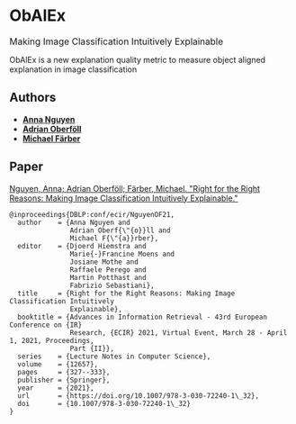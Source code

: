 # ObAlEx

<font size=3>Making Image Classification Intuitively Explainable</font>

ObAlEx is a new explanation quality metric to measure object aligned explanation in image classification

## Authors

* **[Anna Nguyen](https://www.aifb.kit.edu/web/Anna_Nguyen/en)**
* **[Adrian Oberföll](https://www.aifb.kit.edu/web/Adrian_Oberföll/en)**
* **[Michael Färber](https://www.aifb.kit.edu/web/Michael_Färber/en)**

## Paper
[Nguyen, Anna; Adrian Oberföll; Färber, Michael. "Right for the Right Reasons: Making Image Classification Intuitively
               Explainable."](https://doi.org/10.1007/978-3-030-72240-1\_32)
```
@inproceedings{DBLP:conf/ecir/NguyenOF21,
  author    = {Anna Nguyen and
               Adrian Oberf{\"{o}}ll and
               Michael F{\"{a}}rber},
  editor    = {Djoerd Hiemstra and
               Marie{-}Francine Moens and
               Josiane Mothe and
               Raffaele Perego and
               Martin Potthast and
               Fabrizio Sebastiani},
  title     = {Right for the Right Reasons: Making Image Classification Intuitively
               Explainable},
  booktitle = {Advances in Information Retrieval - 43rd European Conference on {IR}
               Research, {ECIR} 2021, Virtual Event, March 28 - April 1, 2021, Proceedings,
               Part {II}},
  series    = {Lecture Notes in Computer Science},
  volume    = {12657},
  pages     = {327--333},
  publisher = {Springer},
  year      = {2021},
  url       = {https://doi.org/10.1007/978-3-030-72240-1\_32},
  doi       = {10.1007/978-3-030-72240-1\_32}
}
```
